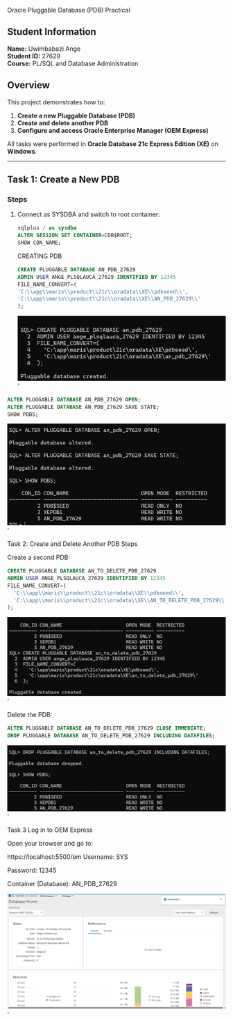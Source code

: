 Oracle Pluggable Database (PDB) Practical

## Student Information
**Name:** Uwimbabazi Ange  
**Student ID:** 27629  
**Course:** PL/SQL and Database Administration  



## Overview

This project demonstrates how to:
1. **Create a new Pluggable Database (PDB)**  
2. **Create and delete another PDB**  
3. **Configure and access Oracle Enterprise Manager (OEM Express)**  

All tasks were performed in **Oracle Database 21c Express Edition (XE)** on **Windows**.

---

##  Task 1: Create a New PDB

### Steps
1. Connect as SYSDBA and switch to root container:
   ```sql
   sqlplus / as sysdba
   ALTER SESSION SET CONTAINER=CDB$ROOT;
   SHOW CON_NAME;
   ```
   CREATING PDB
   ```sql
   CREATE PLUGGABLE DATABASE AN_PDB_27629
   ADMIN USER ANGE_PLSQLAUCA_27629 IDENTIFIED BY 12345
   FILE_NAME_CONVERT=(
   'C:\\app\\maris\\product\\21c\\oradata\\XE\\pdbseed\\',
   'C:\\app\\maris\\product\\21c\\oradata\\XE\\AN_PDB_27629\\'
   );
   ```
   ![oem](Screenshot/1_PDB_Creation.jpg)'

 ```SQL
 ALTER PLUGGABLE DATABASE AN_PDB_27629 OPEN;
 ALTER PLUGGABLE DATABASE AN_PDB_27629 SAVE STATE;
 SHOW PDBS;
 ```
   ![oem](Screenshot/PDB_CREATION.jpg)'
   
Task 2: Create and Delete Another PDB
 Steps

Create a second PDB:
```sql
CREATE PLUGGABLE DATABASE AN_TO_DELETE_PDB_27629
ADMIN USER ANGE_PLSQLAUCA_27629 IDENTIFIED BY 12345
FILE_NAME_CONVERT=(
  'C:\\app\\maris\\product\\21c\\oradata\\XE\\pdbseed\\',
  'C:\\app\\maris\\product\\21c\\oradata\\XE\\AN_TO_DELETE_PDB_27629\\'
);
```
   ![oem](Screenshot/new_pdb.jpg)'

Delete the PDB:
```sql
ALTER PLUGGABLE DATABASE AN_TO_DELETE_PDB_27629 CLOSE IMMEDIATE;
DROP PLUGGABLE DATABASE AN_TO_DELETE_PDB_27629 INCLUDING DATAFILES;
```
   ![oem](Screenshot/droped_pdb.jpg)'

Task 3
Log in to OEM Express

Open your browser and go to:

https://localhost:5500/em
Username: SYS

Password: 12345

Container (Database): AN_PDB_27629

 ![oem](Screenshot/OEM_dashboard.jpg)'







